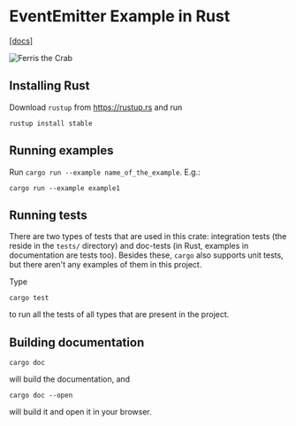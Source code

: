 # EventEmitter Example in Rust

[\[docs\]](https://doc-oqwooorcsj.now.sh/event\_emitter/)

![Ferris the Crab](https://camo.githubusercontent.com/3116127f2324db6e99bf00425e6808132a810624/68747470733a2f2f7a696d6167652e676c6f62616c2e73736c2e666173746c792e6e65742f3f75726c3d687474703a2f2f7777772e72757374616365616e2e6e65742f6173736574732f72757374616365616e2d666c61742d68617070792e706e6726773d323030)

## Installing Rust

Download `rustup` from <https://rustup.rs> and run

```console
rustup install stable
```

## Running examples

Run `cargo run --example name_of_the_example`. E.g.:

```console
cargo run --example example1
```

## Running tests

There are two types of tests that are used in this crate: integration tests (the
reside in the `tests/` directory) and doc-tests (in Rust, examples in
documentation are tests too).  Besides these, `cargo` also supports unit tests,
but there aren't any examples of them in this project.

Type

```console
cargo test
```

to run all the tests of all types that are present in the project.

## Building documentation

```console
cargo doc
```

will build the documentation, and

```console
cargo doc --open
```

will build it and open it in your browser.
